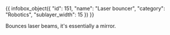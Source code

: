 {{ infobox_object({
	"id": 151,
	"name": "Laser bouncer",
	"category": "Robotics",
	"sublayer_width": 15
}) }}

Bounces laser beams, it's essentially a mirror.
